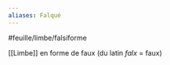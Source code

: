 ```yaml
---
aliases: Falqué
---
```


#feuille/limbe/falsiforme

[[Limbe]] en forme de faux (du latin *falx* = faux)